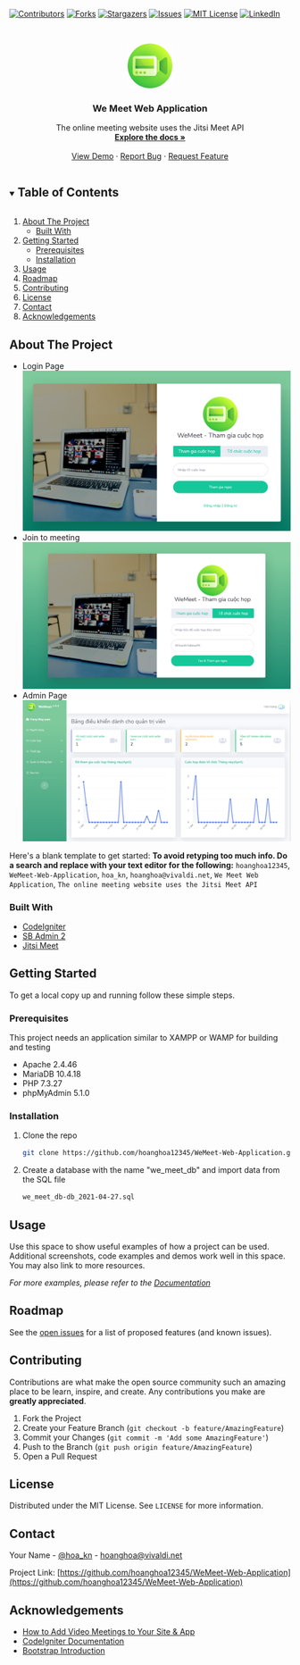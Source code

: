 <!-- PROJECT SHIELDS -->
<!--
*** I'm using markdown "reference style" links for readability.
*** Reference links are enclosed in brackets [ ] instead of parentheses ( ).
*** See the bottom of this document for the declaration of the reference variables
*** for contributors-url, forks-url, etc. This is an optional, concise syntax you may use.
*** https://www.markdownguide.org/basic-syntax/#reference-style-links
-->
[![Contributors][contributors-shield]][contributors-url]
[![Forks][forks-shield]][forks-url]
[![Stargazers][stars-shield]][stars-url]
[![Issues][issues-shield]][issues-url]
[![MIT License][license-shield]][license-url]
[![LinkedIn][linkedin-shield]][linkedin-url]



<!-- PROJECT LOGO -->
<br />
<p align="center">
  <a href="https://github.com/hoanghoa12345/WeMeet-Web-Application">
    <img src="uploads/system_logo/logo_606bc67aa58a6.png" alt="Logo" width="80" height="80">
  </a>

  <h3 align="center">We Meet Web Application</h3>

  <p align="center">
    The online meeting website uses the Jitsi Meet API
    <br />
    <a href="https://github.com/hoanghoa12345/WeMeet-Web-Application"><strong>Explore the docs »</strong></a>
    <br />
    <br />
    <a href="https://github.com/hoanghoa12345/WeMeet-Web-Application">View Demo</a>
    ·
    <a href="https://github.com/hoanghoa12345/WeMeet-Web-Application/issues">Report Bug</a>
    ·
    <a href="https://github.com/hoanghoa12345/WeMeet-Web-Application/issues">Request Feature</a>
  </p>
</p>



<!-- TABLE OF CONTENTS -->
<details open="open">
  <summary><h2 style="display: inline-block">Table of Contents</h2></summary>
  <ol>
    <li>
      <a href="#about-the-project">About The Project</a>
      <ul>
        <li><a href="#built-with">Built With</a></li>
      </ul>
    </li>
    <li>
      <a href="#getting-started">Getting Started</a>
      <ul>
        <li><a href="#prerequisites">Prerequisites</a></li>
        <li><a href="#installation">Installation</a></li>
      </ul>
    </li>
    <li><a href="#usage">Usage</a></li>
    <li><a href="#roadmap">Roadmap</a></li>
    <li><a href="#contributing">Contributing</a></li>
    <li><a href="#license">License</a></li>
    <li><a href="#contact">Contact</a></li>
    <li><a href="#acknowledgements">Acknowledgements</a></li>
  </ol>
</details>



<!-- ABOUT THE PROJECT -->
## About The Project
* Login Page
[![Product Name Screen Shot 1][product-screenshot-1]](/uploads/sample1.png)
* Join to meeting
[![Product Name Screen Shot 2][product-screenshot-2]](/uploads/sample2.png)
* Admin Page
[![Product Name Screen Shot 3][product-screenshot-3]](/uploads/sample3.png)

Here's a blank template to get started:
**To avoid retyping too much info. Do a search and replace with your text editor for the following:**
`hoanghoa12345`, `WeMeet-Web-Application`, `hoa_kn`, `hoanghoa@vivaldi.net`, `We Meet Web Application`, `The online meeting website uses the Jitsi Meet API`


### Built With

* [CodeIgniter](https://codeigniter.com/)
* [SB Admin 2](https://startbootstrap.com/theme/sb-admin-2)
* [Jitsi Meet](https://meet.jit.si/)



<!-- GETTING STARTED -->
## Getting Started

To get a local copy up and running follow these simple steps.

### Prerequisites

This project needs an application similar to XAMPP or WAMP for building and testing
* Apache 2.4.46
* MariaDB 10.4.18
* PHP 7.3.27
* phpMyAdmin 5.1.0

### Installation

1. Clone the repo
   ```sh
   git clone https://github.com/hoanghoa12345/WeMeet-Web-Application.git
   ```
2. Create a database with the name "we_meet_db" and import data from the SQL file
   ```sh
   we_meet_db-db_2021-04-27.sql
   ```

<!-- USAGE EXAMPLES -->
## Usage

Use this space to show useful examples of how a project can be used. Additional screenshots, code examples and demos work well in this space. You may also link to more resources.

_For more examples, please refer to the [Documentation](https://example.com)_



<!-- ROADMAP -->
## Roadmap

See the [open issues](https://github.com/hoanghoa12345/WeMeet-Web-Application/issues) for a list of proposed features (and known issues).



<!-- CONTRIBUTING -->
## Contributing

Contributions are what make the open source community such an amazing place to be learn, inspire, and create. Any contributions you make are **greatly appreciated**.

1. Fork the Project
2. Create your Feature Branch (`git checkout -b feature/AmazingFeature`)
3. Commit your Changes (`git commit -m 'Add some AmazingFeature'`)
4. Push to the Branch (`git push origin feature/AmazingFeature`)
5. Open a Pull Request



<!-- LICENSE -->
## License

Distributed under the MIT License. See `LICENSE` for more information.



<!-- CONTACT -->
## Contact

Your Name - [@hoa_kn](https://twitter.com/hoa_kn) - hoanghoa@vivaldi.net

Project Link: [https://github.com/hoanghoa12345/WeMeet-Web-Application](https://github.com/hoanghoa12345/WeMeet-Web-Application)



<!-- ACKNOWLEDGEMENTS -->
## Acknowledgements

* [How to Add Video Meetings to Your Site & App](https://jitsi.org/api/)
* [CodeIgniter Documentation](https://codeigniter.com/docs)
* [Bootstrap Introduction](https://getbootstrap.com/docs/4.0/getting-started/introduction/)





<!-- MARKDOWN LINKS & IMAGES -->
<!-- https://www.markdownguide.org/basic-syntax/#reference-style-links -->
[contributors-shield]: https://img.shields.io/github/contributors/hoanghoa12345/WeMeet-Web-Application.svg?style=for-the-badge
[contributors-url]: https://github.com/hoanghoa12345/WeMeet-Web-Application/graphs/contributors
[forks-shield]: https://img.shields.io/github/forks/hoanghoa12345/WeMeet-Web-Application.svg?style=for-the-badge
[forks-url]: https://github.com/hoanghoa12345/WeMeet-Web-Application/network/members
[stars-shield]: https://img.shields.io/github/stars/hoanghoa12345/WeMeet-Web-Application.svg?style=for-the-badge
[stars-url]: https://github.com/hoanghoa12345/WeMeet-Web-Application/stargazers
[issues-shield]: https://img.shields.io/github/issues/hoanghoa12345/WeMeet-Web-Application.svg?style=for-the-badge
[issues-url]: https://github.com/hoanghoa12345/WeMeet-Web-Application/issues
[license-shield]: https://img.shields.io/github/license/hoanghoa12345/WeMeet-Web-Application.svg?style=for-the-badge
[license-url]: https://github.com/hoanghoa12345/WeMeet-Web-Application/blob/master/LICENSE
[linkedin-shield]: https://img.shields.io/badge/-LinkedIn-black.svg?style=for-the-badge&logo=linkedin&colorB=555
[linkedin-url]: https://linkedin.com/in/hoanghoa12345
[product-screenshot-1]: /uploads/sample1.png
[product-screenshot-2]: /uploads/sample2.png
[product-screenshot-3]: /uploads/sample3.png
